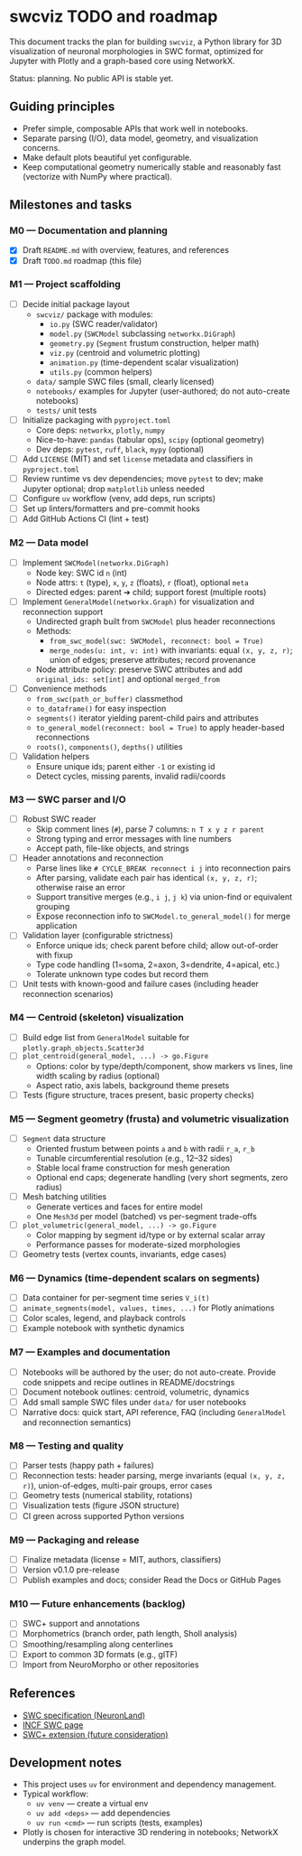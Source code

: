 # swcviz TODO and roadmap

This document tracks the plan for building `swcviz`, a Python library for 3D visualization of neuronal morphologies in SWC format, optimized for Jupyter with Plotly and a graph-based core using NetworkX.

Status: planning. No public API is stable yet.

## Guiding principles

- Prefer simple, composable APIs that work well in notebooks.
- Separate parsing (I/O), data model, geometry, and visualization concerns.
- Make default plots beautiful yet configurable.
- Keep computational geometry numerically stable and reasonably fast (vectorize with NumPy where practical).

## Milestones and tasks

### M0 — Documentation and planning

- [x] Draft `README.md` with overview, features, and references
- [x] Draft `TODO.md` roadmap (this file)

### M1 — Project scaffolding

- [ ] Decide initial package layout
  - `swcviz/` package with modules:
    - `io.py` (SWC reader/validator)
    - `model.py` (`SWCModel` subclassing `networkx.DiGraph`)
    - `geometry.py` (`Segment` frustum construction, helper math)
    - `viz.py` (centroid and volumetric plotting)
    - `animation.py` (time-dependent scalar visualization)
    - `utils.py` (common helpers)
  - `data/` sample SWC files (small, clearly licensed)
  - `notebooks/` examples for Jupyter (user-authored; do not auto-create notebooks)
  - `tests/` unit tests
- [ ] Initialize packaging with `pyproject.toml`
  - Core deps: `networkx`, `plotly`, `numpy`
  - Nice-to-have: `pandas` (tabular ops), `scipy` (optional geometry)
  - Dev deps: `pytest`, `ruff`, `black`, `mypy` (optional)
- [ ] Add `LICENSE` (MIT) and set `license` metadata and classifiers in `pyproject.toml`
- [ ] Review runtime vs dev dependencies; move `pytest` to dev; make Jupyter optional; drop `matplotlib` unless needed
- [ ] Configure `uv` workflow (venv, add deps, run scripts)
- [ ] Set up linters/formatters and pre-commit hooks
- [ ] Add GitHub Actions CI (lint + test)

### M2 — Data model

- [ ] Implement `SWCModel(networkx.DiGraph)`
  - Node key: SWC id `n` (int)
  - Node attrs: `t` (type), `x`, `y`, `z` (floats), `r` (float), optional `meta`
  - Directed edges: parent ➔ child; support forest (multiple roots)
- [ ] Implement `GeneralModel(networkx.Graph)` for visualization and reconnection support
  - Undirected graph built from `SWCModel` plus header reconnections
  - Methods:
    - `from_swc_model(swc: SWCModel, reconnect: bool = True)`
    - `merge_nodes(u: int, v: int)` with invariants: equal `(x, y, z, r)`; union of edges; preserve attributes; record provenance
  - Node attribute policy: preserve SWC attributes and add `original_ids: set[int]` and optional `merged_from`
- [ ] Convenience methods
  - `from_swc(path_or_buffer)` classmethod
  - `to_dataframe()` for easy inspection
  - `segments()` iterator yielding parent-child pairs and attributes
  - `to_general_model(reconnect: bool = True)` to apply header-based reconnections
  - `roots()`, `components()`, `depths()` utilities
- [ ] Validation helpers
  - Ensure unique ids; parent either `-1` or existing id
  - Detect cycles, missing parents, invalid radii/coords

### M3 — SWC parser and I/O

- [ ] Robust SWC reader
  - Skip comment lines (`#`), parse 7 columns: `n T x y z r parent`
  - Strong typing and error messages with line numbers
  - Accept path, file-like objects, and strings
- [ ] Header annotations and reconnection
  - Parse lines like `# CYCLE_BREAK reconnect i j` into reconnection pairs
  - After parsing, validate each pair has identical `(x, y, z, r)`; otherwise raise an error
  - Support transitive merges (e.g., `i j`, `j k`) via union-find or equivalent grouping
  - Expose reconnection info to `SWCModel.to_general_model()` for merge application
- [ ] Validation layer (configurable strictness)
  - Enforce unique ids; check parent before child; allow out-of-order with fixup
  - Type code handling (1=soma, 2=axon, 3=dendrite, 4=apical, etc.)
  - Tolerate unknown type codes but record them
- [ ] Unit tests with known-good and failure cases (including header reconnection scenarios)

### M4 — Centroid (skeleton) visualization

- [ ] Build edge list from `GeneralModel` suitable for `plotly.graph_objects.Scatter3d`
- [ ] `plot_centroid(general_model, ...) -> go.Figure`
  - Options: color by type/depth/component, show markers vs lines, line width scaling by radius (optional)
  - Aspect ratio, axis labels, background theme presets
- [ ] Tests (figure structure, traces present, basic property checks)

### M5 — Segment geometry (frusta) and volumetric visualization

- [ ] `Segment` data structure
  - Oriented frustum between points `a` and `b` with radii `r_a`, `r_b`
  - Tunable circumferential resolution (e.g., 12–32 sides)
  - Stable local frame construction for mesh generation
  - Optional end caps; degenerate handling (very short segments, zero radius)
- [ ] Mesh batching utilities
  - Generate vertices and faces for entire model
  - One `Mesh3d` per model (batched) vs per-segment trade-offs
- [ ] `plot_volumetric(general_model, ...) -> go.Figure`
  - Color mapping by segment id/type or by external scalar array
  - Performance passes for moderate-sized morphologies
- [ ] Geometry tests (vertex counts, invariants, edge cases)

### M6 — Dynamics (time-dependent scalars on segments)

- [ ] Data container for per-segment time series `V_i(t)`
- [ ] `animate_segments(model, values, times, ...)` for Plotly animations
- [ ] Color scales, legend, and playback controls
- [ ] Example notebook with synthetic dynamics

### M7 — Examples and documentation

- [ ] Notebooks will be authored by the user; do not auto-create. Provide code snippets and recipe outlines in README/docstrings
- [ ] Document notebook outlines: centroid, volumetric, dynamics
- [ ] Add small sample SWC files under `data/` for user notebooks
- [ ] Narrative docs: quick start, API reference, FAQ (including `GeneralModel` and reconnection semantics)

### M8 — Testing and quality

- [ ] Parser tests (happy path + failures)
- [ ] Reconnection tests: header parsing, merge invariants (equal `(x, y, z, r)`), union-of-edges, multi-pair groups, error cases
- [ ] Geometry tests (numerical stability, rotations)
- [ ] Visualization tests (figure JSON structure)
- [ ] CI green across supported Python versions

### M9 — Packaging and release

- [ ] Finalize metadata (license = MIT, authors, classifiers)
- [ ] Version v0.1.0 pre-release
- [ ] Publish examples and docs; consider Read the Docs or GitHub Pages

### M10 — Future enhancements (backlog)

- [ ] SWC+ support and annotations
- [ ] Morphometrics (branch order, path length, Sholl analysis)
- [ ] Smoothing/resampling along centerlines
- [ ] Export to common 3D formats (e.g., glTF)
- [ ] Import from NeuroMorpho or other repositories

## References

- [SWC specification (NeuronLand)](http://www.neuronland.org/NLMorphologyConverter/MorphologyFormats/SWC/Spec.html)
- [INCF SWC page](https://www.incf.org/swc)
- [SWC+ extension (future consideration)](https://neuroinformatics.nl/swcPlus/)

## Development notes
- This project uses `uv` for environment and dependency management.
- Typical workflow:
  - `uv venv` — create a virtual env
  - `uv add <deps>` — add dependencies
  - `uv run <cmd>` — run scripts (tests, examples)
- Plotly is chosen for interactive 3D rendering in notebooks; NetworkX underpins the graph model.
